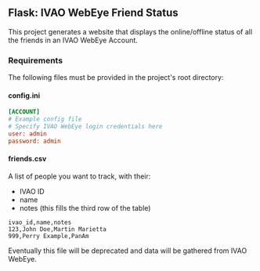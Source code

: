 ## Flask: IVAO WebEye Friend Status
This project generates a website that displays the online/offline status of all the friends in an IVAO WebEye Account.

### Requirements
The following files must be provided in the project's root directory:

#### config.ini
```ini
[ACCOUNT]
# Example config file
# Specify IVAO WebEye login credentials here
user: admin
password: admin
```

#### friends.csv
A list of people you want to track, with their:
- IVAO ID
- name
- notes (this fills the third row of the table)
```csv
ivao_id,name,notes
123,John Doe,Martin Marietta
999,Perry Example,PanAm
```
Eventually this file will be deprecated and data will be gathered from IVAO WebEye.